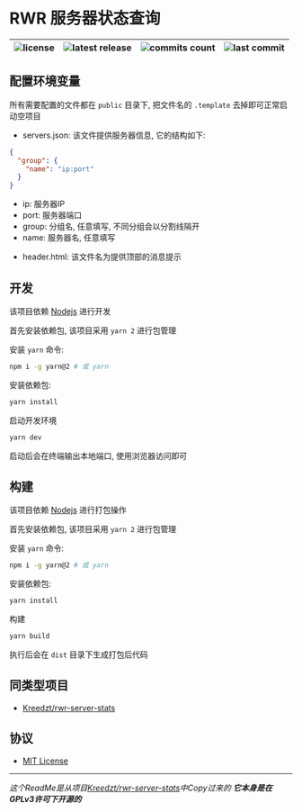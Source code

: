 # RWR 服务器状态查询

![license](https://badgen.net/github/license/frg2089/rwr-serv-stats)|![latest release](https://badgen.net/github/release/frg2089/rwr-serv-stats)|![commits count](https://badgen.net/github/commits/frg2089/rwr-serv-stats)|![last commit](https://badgen.net/github/last-commit/frg2089/rwr-serv-stats)
|-|-|-|-|

## 配置环境变量

所有需要配置的文件都在 `public` 目录下, 把文件名的 `.template` 去掉即可正常启动空项目

- servers.json: 该文件提供服务器信息, 它的结构如下:
```json
{
  "group": {
    "name": "ip:port"
  }
}
```
  + ip: 服务器IP
  + port: 服务器端口
  + group: 分组名, 任意填写, 不同分组会以分割线隔开
  + name: 服务器名, 任意填写
- header.html: 该文件名为提供顶部的消息提示

## 开发

该项目依赖 [Nodejs](https://nodejs.org/en/) 进行开发

首先安装依赖包, 该项目采用 `yarn 2` 进行包管理

安装 `yarn` 命令:

```sh
npm i -g yarn@2 # 或 yarn
```

安装依赖包:

```sh
yarn install
```

启动开发环境

```sh
yarn dev
```

启动后会在终端输出本地端口, 使用浏览器访问即可

## 构建

该项目依赖 [Nodejs](https://nodejs.org/en/) 进行打包操作

首先安装依赖包, 该项目采用 `yarn 2` 进行包管理

安装 `yarn` 命令:

```sh
npm i -g yarn@2 # 或 yarn
```

安装依赖包:

```sh
yarn install
```

构建

```sh
yarn build
```

执行后会在 `dist` 目录下生成打包后代码


## 同类型项目

- [Kreedzt/rwr-server-stats](https://github.com/Kreedzt/rwr-server-stats)

## 协议

- [MIT License](https://opensource.org/licenses/MIT)

---
*这个ReadMe是从项目[Kreedzt/rwr-server-stats](https://github.com/Kreedzt/rwr-server-stats)中Copy过来的 **它本身是在GPLv3许可下开源的***
